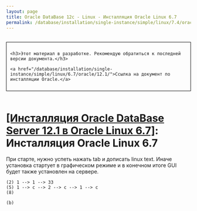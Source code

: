```yaml
---
layout: page
title: Oracle DataBase 12c - Linux - Инсталляция Oracle Linux 6.7
permalink: /database/installation/single-instance/simple/linux/7.4/oracle/12.2/oel67-installation/
---
```


<br/>

<div style="padding:10px; border:thin solid black;">

	<h3>Этот материал в разработке. Рекомендую обратиться к последней версии документа.</h3>

    <a href="/database/installation/single-instance/simple/linux/6.7/oracle/12.1/">Ссылка на документ по инсталляции Oracle.</a>

</div>

<br/>

# <a href="/database/installation/single-instance/simple/linux/6.7/oracle/12.1/">[Инсталляция Oracle DataBase Server 12.1 в Oracle Linux 6.7]</a>: Инсталляция Oracle Linux 6.7


При старте, нужно успеть нажать tab и дописать linux text. Иначе установка стартует в графическом режиме и в конечном итоге GUI будет также установлен на сервере.



    (2) 1 --> 1 --> 33
    (5) 1 --> c --> 2 --> c --> 1 --> c
    (8)

    (b)
